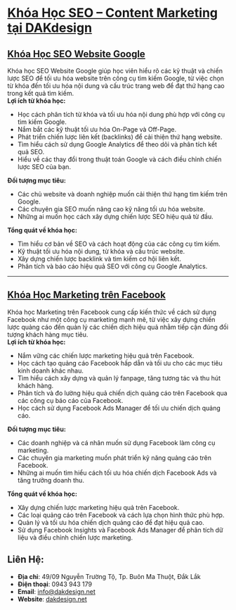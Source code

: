 # [Khóa Học SEO – Content Marketing tại DAKdesign](https://www.dakdesign.net/vi/khoa-hoc-marketing/khoa-hoc-seo-content-marketing/)

## [Khóa Học SEO Website Google](https://www.dakdesign.net/khoa-hoc-seo-website-google/)
Khóa học SEO Website Google giúp học viên hiểu rõ các kỹ thuật và chiến lược SEO để tối ưu hóa website trên công cụ tìm kiếm Google, từ việc chọn từ khóa đến tối ưu hóa nội dung và cấu trúc trang web để đạt thứ hạng cao trong kết quả tìm kiếm.  
**Lợi ích từ khóa học:**
- Học cách phân tích từ khóa và tối ưu hóa nội dung phù hợp với công cụ tìm kiếm Google.
- Nắm bắt các kỹ thuật tối ưu hóa On-Page và Off-Page.
- Phát triển chiến lược liên kết (backlinks) để cải thiện thứ hạng website.
- Tìm hiểu cách sử dụng Google Analytics để theo dõi và phân tích kết quả SEO.
- Hiểu về các thay đổi trong thuật toán Google và cách điều chỉnh chiến lược SEO của bạn.

**Đối tượng mục tiêu:**
- Các chủ website và doanh nghiệp muốn cải thiện thứ hạng tìm kiếm trên Google.
- Các chuyên gia SEO muốn nâng cao kỹ năng tối ưu hóa website.
- Những ai muốn học cách xây dựng chiến lược SEO hiệu quả từ đầu.

**Tổng quát về khóa học:**
- Tìm hiểu cơ bản về SEO và cách hoạt động của các công cụ tìm kiếm.
- Kỹ thuật tối ưu hóa nội dung, từ khóa và cấu trúc website.
- Xây dựng chiến lược backlink và tìm kiếm cơ hội liên kết.
- Phân tích và báo cáo hiệu quả SEO với công cụ Google Analytics.

---

## [Khóa Học Marketing trên Facebook](https://www.dakdesign.net/khoa-hoc-marketing-tren-facebook/)
Khóa học Marketing trên Facebook cung cấp kiến thức về cách sử dụng Facebook như một công cụ marketing mạnh mẽ, từ việc xây dựng chiến lược quảng cáo đến quản lý các chiến dịch hiệu quả nhằm tiếp cận đúng đối tượng khách hàng mục tiêu.  
**Lợi ích từ khóa học:**
- Nắm vững các chiến lược marketing hiệu quả trên Facebook.
- Học cách tạo quảng cáo Facebook hấp dẫn và tối ưu cho các mục tiêu kinh doanh khác nhau.
- Tìm hiểu cách xây dựng và quản lý fanpage, tăng tương tác và thu hút khách hàng.
- Phân tích và đo lường hiệu quả chiến dịch quảng cáo trên Facebook qua các công cụ báo cáo của Facebook.
- Học cách sử dụng Facebook Ads Manager để tối ưu chiến dịch quảng cáo.

**Đối tượng mục tiêu:**
- Các doanh nghiệp và cá nhân muốn sử dụng Facebook làm công cụ marketing.
- Các chuyên gia marketing muốn phát triển kỹ năng quảng cáo trên Facebook.
- Những ai muốn tìm hiểu cách tối ưu hóa chiến dịch Facebook Ads và tăng trưởng doanh thu.

**Tổng quát về khóa học:**
- Xây dựng chiến lược marketing hiệu quả trên Facebook.
- Các loại quảng cáo trên Facebook và cách lựa chọn hình thức phù hợp.
- Quản lý và tối ưu hóa chiến dịch quảng cáo để đạt hiệu quả cao.
- Sử dụng Facebook Insights và Facebook Ads Manager để phân tích dữ liệu và điều chỉnh chiến lược marketing.


## Liên Hệ:
- **Địa chỉ**: 49/09 Nguyễn Trường Tộ, Tp. Buôn Ma Thuột, Đắk Lắk
- **Điện thoại**: 0943 943 179
- **Email**: [info@dakdesign.net](mailto:info@dakdesign.net)
- **Website**: [dakdesign.net](http://dakdesign.net) 
